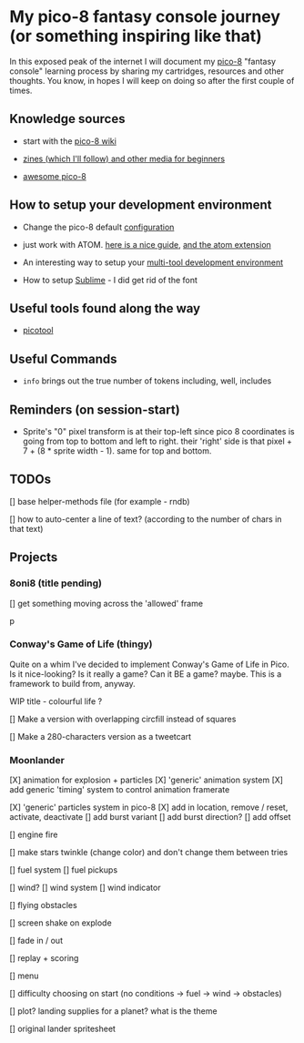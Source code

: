 # My pico-8 fantasy console journey (or something inspiring like that)
In this exposed peak of the internet I will document my [pico-8](https://www.lexaloffle.com/pico-8.php) "fantasy console" learning process by sharing my cartridges, resources and other thoughts. You know, in hopes I will keep on doing so after the first couple of times.  

## Knowledge sources

* start with the [pico-8 wiki](https://pico-8.fandom.com/wiki/)

* [zines (which I'll follow) and other media for beginners](https://www.lexaloffle.com/pico-8.php?page=resources#community)

* [awesome pico-8](https://github.com/pico-8/awesome-PICO-8)

## How to setup your development environment

* Change the pico-8 default [configuration](https://pico-8.fandom.com/wiki/Configuration)

* just work with ATOM. [here is a nice guide](https://www.lexaloffle.com/bbs/?tid=3440), [and the atom extension](https://atom.io/packages/language-pico8)

* An interesting way to setup your [multi-tool development environment](https://www.youtube.com/watch?v=srPKBhzgZhc)

* How to setup [Sublime](https://www.lexaloffle.com/bbs/?tid=3721) - I did get rid of the font

## Useful tools found along the way

* [picotool](https://pico-8.fandom.com/wiki/Picotool)

## Useful Commands

* `info` brings out the true number of tokens including, well, includes

## Reminders (on session-start)

* Sprite's "0" pixel transform is at their top-left since pico 8 coordinates is going from top to bottom and left to right. their 'right' side is that pixel + 7 + (8 * sprite width - 1). same for top and bottom.

## TODOs

[] base helper-methods file (for example - rndb)

[] how to auto-center a line of text? (according to the number of chars in that text)

## Projects

### 8oni8 (title pending)

[] get something moving across the 'allowed' frame

p

### Conway's Game of Life (thingy)

Quite on a whim I've decided to implement Conway's Game of Life in Pico. Is it nice-looking? Is it really a game? Can it BE a game? maybe. This is a framework to build from, anyway.

WIP title - colourful life ?

[] Make a version with overlapping circfill instead of squares

[] Make a 280-characters version as a tweetcart

### Moonlander

[X] animation for explosion + particles
  [X] 'generic' animation system
  [X] add generic 'timing' system to control animation framerate

[X] 'generic' particles system in pico-8
  [X] add in location, remove / reset, activate, deactivate
  [] add burst variant
    [] add burst direction?
  [] add offset

[] engine fire

[] make stars twinkle (change color) and don't change them between tries

[] fuel system
  [] fuel pickups

[] wind?
  [] wind system
  [] wind indicator

[] flying obstacles

[] screen shake on explode

[] fade in / out

[] replay + scoring

[] menu

[] difficulty choosing on start (no conditions -> fuel -> wind -> obstacles)

[] plot? landing supplies for a planet? what is the theme

[] original lander spritesheet
